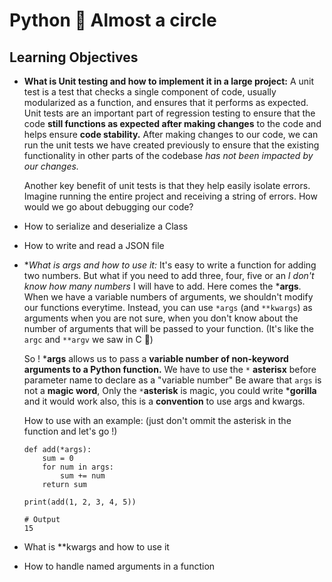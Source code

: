 # **Python :snake: Almost a circle**

## **Learning Objectives**

- **What is Unit testing and how to implement it in a large project:**
	A unit test is a test that checks a single component of code, usually modularized as a function, and ensures that it performs as expected. <br>
	Unit tests are an important part of regression testing to ensure that the code **still functions as expected after making changes** to the code and helps ensure **code stability.** After making changes to our code, we can run the unit tests we have created previously to ensure that the existing functionality in other parts of the codebase *has not been impacted by our changes.*

	Another key benefit of unit tests is that they help easily isolate errors. Imagine running the entire project and receiving a string of errors. How would we go about debugging our code?
- How to serialize and deserialize a Class
- How to write and read a JSON file
- **What is *args and how to use it:**
	It's easy to write a function for adding two numbers. But what if you need to add three, four, five or an *I don't know how many numbers* I will have to add.
	Here comes the ***args**. When we have a variable numbers of arguments, we shouldn't modify our functions everytime. Instead, you can use `*args` (and `**kwargs`) as arguments when you are not sure, when you don't know about the number of arguments that will be passed to your function. (It's like the `argc` and `**argv` we saw in C :brain:)

	So ! ***args** allows us to pass a **variable number of non-keyword arguments to a Python function.** We have to use the `*` **asterisx** before parameter name to declare as a "variable number"
	Be aware that `args` is not a **magic word**, Only the `*`**asterisk** is magic, you could write ***gorilla** and it would work also, this is a **convention** to use args and kwargs.

	How to use with an example: (just don't ommit the asterisk in the function and let's go !)
	```
	def add(*args):
		sum = 0
		for num in args:
			sum += num
		return sum

	print(add(1, 2, 3, 4, 5))

	# Output
	15
	```
- What is **kwargs and how to use it
- How to handle named arguments in a function

